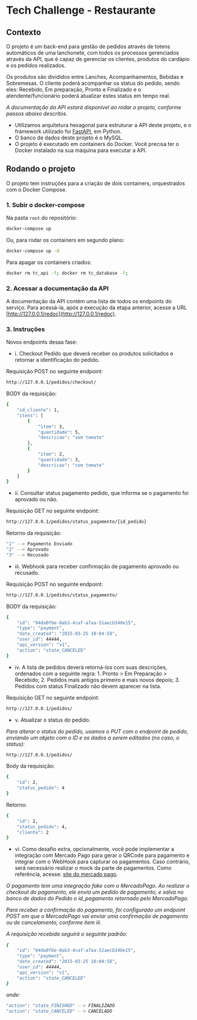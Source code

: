 # Tech Challenge - Restaurante

## Contexto

O projeto é um back-end para gestão de pedidos através de totens automáticos de uma lanchonete, com todos os processos gerenciados através da API, que é capaz de gerenciar os clientes, produtos do cardápio e os pedidos realizados.

Os produtos são divididos entre Lanches, Acompanhamentos, Bebidas e Sobremesas. 
O cliente poderá acompanhar os status do pedido, sendo eles: Recebido, Em preparação, Pronto e Finalizado e o atendente/funcionário poderá atualizar estes status em tempo real.

<i>A documentação da API estará disponível ao rodar o projeto, conforme passos abaixo descritos.</i>

- Utilizamos arquitetura hexagonal para estruturar a API deste projeto, e o framework utilizado foi [FastAPI](https://fastapi.tiangolo.com/), em Python. 
- O banco de dados deste projeto é o MySQL.
- O projeto é executado em containers do Docker. Você precisa ter o Docker instalado na sua máquina para executar a API.

## Rodando o projeto

O projeto tem instruções para a criação de dois containers, orquestrados com o Docker Compose. 

### 1. Subir o docker-compose

Na pasta `root` do repositório:

```bash
docker-compose up
```
Ou, para rodar os containers em segundo plano:
```bash
docker-compose up -d
```

Para apagar os containers criados:
```bash
docker rm tc_api -f; docker rm tc_database -f; 
```

### 2. Acessar a documentação da API

A documentação da API contém uma lista de todos os endpoints do serviço. Para acessá-la, após a execução da etapa anterior, acesse a URL [http://127.0.0.1/redoc](http://127.0.0.1/redoc).

### 3. Instruções ###

Novos endpoints desaa fase:

- i.	Checkout Pedido que deverá receber os produtos solicitados e retornar a identificação do pedido.

Requisição POST no seguinte endpoint:

```bash 
http://127.0.0.1/pedidos/checkout/
```

BODY da requisição:
```bash
{
    "id_cliente": 1,
    "itens": [
        {
            "item": 3,
            "quantidade": 5,
            "descricao": "sem tomate"
        },
        {
            "item": 2,
            "quantidade": 3,
            "descricao": "com tomate"
        }
    ]
}
```

- ii.	Consultar status pagamento pedido, que informa se o pagamento foi aprovado ou não.

Requisição GET no seguinte endpoint:

```bash 
http://127.0.0.1/pedidos/status_pagamento/{id_pedido}
```

Retorno da requisição:
```bash
"1" --> Pagamento Enviado
"2" --> Aprovado
"3" --> Recusado
```

- iii.	Webhook para receber confirmação de pagamento aprovado ou recusado.

Requisição POST no seguinte endpoint:

```bash 
http://127.0.0.1/pedidos/status_pagamento/
```

BODY da requisição:
```bash
{
    "id": "94da0f6e-8ab3-4caf-a7aa-51aecb340e15",
    "type": "payment",
    "date_created": "2015-03-25 10:04:58",
    "user_id": 44444,
    "api_version": "v1",
    "action": "state_CANCELED"
}
```

- iv. A lista de pedidos deverá retorná-los com suas descrições, ordenados com a seguinte regra:
        1. Pronto &gt; Em Preparação &gt; Recebido;
        2. Pedidos mais antigos primeiro e mais novos depois;
        3. Pedidos com status Finalizado não devem aparecer na lista.

Requisição GET no seguinte endpoint:

```bash 
http://127.0.0.1/pedidos/
```

- v.	Atualizar o status do pedido.

<i>Para alterar o status do pedido, usamos o PUT com o endpoint de pedido, enviando um objeto com o ID e os dados a serem editados (no caso, o status):</i>

```bash 
http://127.0.0.1/pedidos/
```

Body da requisição:
```bash
{
    "id": 2,
    "status_pedido": 4
}
```
Retorno:
```bash
{
    "id": 2,
    "status_pedido": 4,
    "cliente": 2
}
```
- vi.	Como desafio extra, opcionalmente, você pode implementar a integração com Mercado Pago para gerar o QRCode para pagamento e integrar com o WebHook para capturar os pagamentos. Caso contrário, será necessário realizar o mock da parte de pagamentos. Como referência, acesse: <a href="https://www.mercadopago.com.br/developers/pt/docs/qr-code/integration-configuration/qr-dynamic/integration" rel="noopener" target="_blank">site do mercado pago</a>.

<i> O pagamento tem uma integração fake com o MercadoPago. Ao realizar o checkout do pagamento, ele envia um pedido de pagamento, e salva no banco de dados do Pedido o id_pagamento retornado pelo MercadoPago.

Para receber a confirmação do pagamento, foi configurado um endpoint POST em que o MercadoPago vai enviar uma confirmação de pagamento ou de cancelamento, conforme item iii.

A requisição recebida seguirá o seguinte padrão:

```bash
{
    "id": "94da0f6e-8ab3-4caf-a7aa-51aecb340e15",
    "type": "payment",
    "date_created": "2015-03-25 10:04:58",
    "user_id": 44444,
    "api_version": "v1",
    "action": "state_CANCELED"
}
```

onde:

```bash
"action": "state_FINISHED" --> FINALIZADO
"action": "state_CANCELED" --> CANCELADO

```